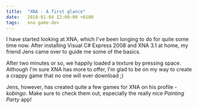 ```yaml
---
title:	"XNA - A first glance"
date:	2010-01-04 12:00:00 +0100
tags: 	xna game-dev
---
```



I have started looking at XNA, which I've been longing to do for quite some time
now. After installing Visual C# Express 2008 and XNA 3.1 at home, my friend Jens
came over to guide me some of the basics.

After two minutes or so, we happily loaded a texture by pressing space. Although
I'm sure XNA has more to offer, I'm glad to be on my way to create a crappy game
that no one will ever download ;)

Jens, however, has created quite a few games for XNA on his profile - *kobingo*.
Make sure to check them out, especially the really nice *Painting Party* app!